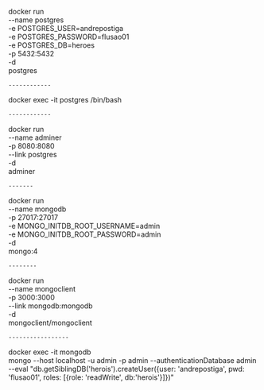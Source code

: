docker run \
    --name postgres \
    -e POSTGRES_USER=andrepostiga \
    -e POSTGRES_PASSWORD=flusao01 \
    -e POSTGRES_DB=heroes \
    -p 5432:5432 \
    -d \
    postgres

    ------------

docker exec -it postgres /bin/bash

    ------------

docker run \
    --name adminer \
    -p 8080:8080 \
    --link postgres \
    -d \
    adminer

    -------

docker run \
    --name mongodb \
    -p 27017:27017 \
    -e MONGO_INITDB_ROOT_USERNAME=admin \
    -e MONGO_INITDB_ROOT_PASSWORD=admin \
    -d \
    mongo:4

    --------

docker run \
    --name mongoclient \
    -p 3000:3000 \
    --link mongodb:mongodb \
    -d \
    mongoclient/mongoclient

    -----------------
docker exec -it mongodb \
    mongo --host localhost -u admin -p admin --authenticationDatabase admin \
    --eval "db.getSiblingDB('herois').createUser({user: 'andrepostiga', pwd: 'flusao01', roles: [{role: 'readWrite', db:'herois'}]})"